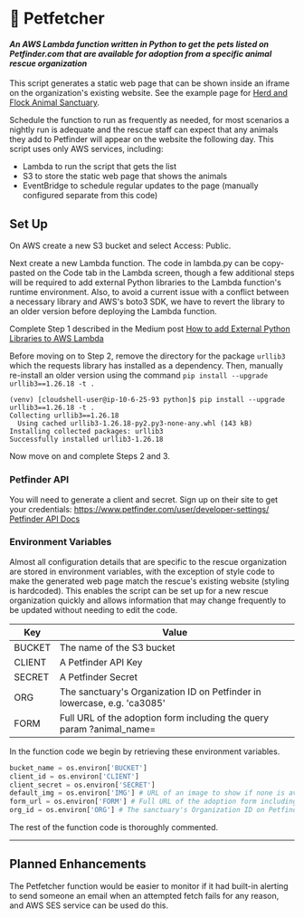 # :rabbit: Petfetcher
#### _An AWS Lambda function written in Python to get the pets listed on Petfinder.com that are available for adoption from a specific animal rescue organization_

This script generates a static web page that can be shown inside an iframe on the organization's existing website. See the example page for [Herd and Flock Animal Sanctuary](https://herdandflock.s3.us-west-1.amazonaws.com/animals.html). 

Schedule the function to run as frequently as needed, for most scenarios a nightly run is adequate and the rescue staff can expect that any animals they add to Petfinder will appear on the website the following day. This script uses only AWS services, including:

- Lambda to run the script that gets the list
- S3 to store the static web page that shows the animals
- EventBridge to schedule regular updates to the page (manually configured separate from this code)

## Set Up

On AWS create a new S3 bucket and select Access: Public. 

Next create a new Lambda function. The code in lambda.py can be copy-pasted on the Code tab in the Lambda screen, though a few additional steps will be required to add external Python libraries to the Lambda function's runtime environment. Also, to avoid a current issue with a conflict between a necessary library and AWS's boto3 SDK, we have to revert the library to an older version before deploying the Lambda function.

Complete Step 1 described in the Medium post [How to add External Python Libraries to AWS Lambda](https://medium.com/@gauravkachariya/how-to-add-external-python-libraries-to-aws-lambda-499674113fb7)

Before moving on to Step 2, remove the directory for the package `urllib3` which the requests library has installed as a dependency. Then, manually re-install an older version using the command `pip install --upgrade urllib3==1.26.18 -t .`

```
(venv) [cloudshell-user@ip-10-6-25-93 python]$ pip install --upgrade urllib3==1.26.18 -t .
Collecting urllib3==1.26.18
  Using cached urllib3-1.26.18-py2.py3-none-any.whl (143 kB)
Installing collected packages: urllib3
Successfully installed urllib3-1.26.18
```
Now move on and complete Steps 2 and 3.


### Petfinder API
You will need to generate a client and secret. Sign up on their site to get your credentials: https://www.petfinder.com/user/developer-settings/
[Petfinder API Docs](https://www.petfinder.com/developers/v2/docs/)

### Environment Variables
Almost all configuration details that are specific to the rescue organization are stored in environment variables, with the exception of style code to make the generated web page match the rescue's existing website (styling is hardcoded). This enables the script can be set up for a new rescue organization quickly and allows information that may change frequently to be updated without needing to edit the code.

| Key | Value |
|---|---|
| BUCKET | The name of the S3 bucket |
| CLIENT | A Petfinder API Key |
| SECRET | A Petfinder Secret |
| ORG | The sanctuary's Organization ID on Petfinder in lowercase, e.g. 'ca3085' |
| FORM | Full URL of the adoption form including the query param ?animal_name= |


In the function code we begin by retrieving these environment variables.

```python
bucket_name = os.environ['BUCKET']
client_id = os.environ['CLIENT']
client_secret = os.environ['SECRET']
default_img = os.environ['IMG'] # URL of an image to show if none is available for the animal
form_url = os.environ['FORM'] # Full URL of the adoption form including the query param ?animal_name=
org_id = os.environ['ORG'] # The sanctuary's Organization ID on Petfinder in lowercase, e.g. 'ca3085'
```
The rest of the function code is thoroughly commented. 

---
## Planned Enhancements
The Petfetcher function would be easier to monitor if it had built-in alerting to send someone an email when an attempted fetch fails for any reason, and AWS SES service can be used do this.
